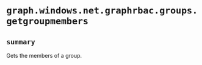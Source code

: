 # `graph.windows.net.graphrbac.groups.getgroupmembers`

## `summary`
Gets the members of a group.


